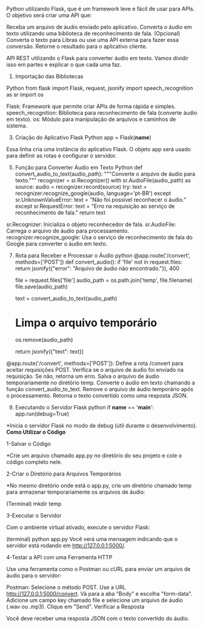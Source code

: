 Python utilizando Flask, que é um framework leve e fácil de usar para APIs. O objetivo será criar uma API que:

  Receba um arquivo de áudio enviado pelo aplicativo.
  Converta o áudio em texto utilizando uma biblioteca de reconhecimento de fala.
  (Opcional) Converta o texto para Libras ou use uma API externa para fazer essa conversão.
  Retorne o resultado para o aplicativo cliente.


API REST utilizando o Flask para converter áudio em texto. Vamos dividir isso em partes e explicar o que cada uma faz.

1. Importação das Bibliotecas
   
  Python 
  from flask import Flask, request, jsonify
  import speech_recognition as sr
  import os

Flask: Framework que permite criar APIs de forma rápida e simples.
speech_recognition: Biblioteca para reconhecimento de fala (converte áudio em texto).
os: Módulo para manipulação de arquivos e caminhos de sistema.


3. Criação do Aplicativo Flask
  Python
  app = Flask(__name__)

  Essa linha cria uma instância do aplicativo Flask. O objeto app será usado para definir as rotas e configurar o servidor.

5. Função para Converter Áudio em Texto
   Python
  def convert_audio_to_text(audio_path):
      """Converte o arquivo de áudio para texto."""
      recognizer = sr.Recognizer()
      with sr.AudioFile(audio_path) as source:
        audio = recognizer.record(source)
          try:
            text = recognizer.recognize_google(audio, language='pt-BR')
        except sr.UnknownValueError:
            text = "Não foi possível reconhecer o áudio."
        except sr.RequestError:
            text = "Erro na requisição ao serviço de reconhecimento de fala."
    return text
   
sr.Recognizer: Inicializa o objeto reconhecedor de fala.
sr.AudioFile: Carrega o arquivo de áudio para processamento.
recognizer.recognize_google: Usa o serviço de reconhecimento de fala do Google para converter o áudio em texto.


7. Rota para Receber e Processar o Áudio
python
  @app.route('/convert', methods=['POST'])
  def convert_audio():
    if 'file' not in request.files:
        return jsonify({"error": "Arquivo de áudio não encontrado."}), 400

    file = request.files['file']
    audio_path = os.path.join('temp', file.filename)
    file.save(audio_path)

    text = convert_audio_to_text(audio_path)
    
    # Limpa o arquivo temporário
    os.remove(audio_path)

    return jsonify({"text": text})
   
@app.route('/convert', methods=['POST']): Define a rota /convert para aceitar requisições POST.
Verifica se o arquivo de áudio foi enviado na requisição. Se não, retorna um erro.
Salva o arquivo de áudio temporariamente no diretório temp.
Converte o áudio em texto chamando a função convert_audio_to_text.
Remove o arquivo de áudio temporário após o processamento.
Retorna o texto convertido como uma resposta JSON.


9. Executando o Servidor Flask
python
if __name__ == '__main__':
    app.run(debug=True)
   
*Inicia o servidor Flask no modo de debug (útil durante o desenvolvimento).
**Como Utilizar o Código**

1-Salvar o Código

*Crie um arquivo chamado app.py no diretório do seu projeto e cole o código completo nele.

2-Criar o Diretório para Arquivos Temporários

*No mesmo diretório onde está o app.py, crie um diretório chamado temp para armazenar temporariamente os arquivos de áudio:

  (Terminal)
  mkdir temp
  
3-Executar o Servidor

Com o ambiente virtual ativado, execute o servidor Flask:

(terminal)
python app.py
Você verá uma mensagem indicando que o servidor está rodando em http://127.0.0.1:5000/.

4-Testar a API com uma Ferramenta HTTP

Use uma ferramenta como o Postman ou cURL para enviar um arquivo de áudio para o servidor:

Postman:
Selecione o método POST.
Use a URL http://127.0.0.1:5000/convert.
Vá para a aba "Body" e escolha "form-data".
Adicione um campo key chamado file e selecione um arquivo de áudio (.wav ou .mp3).
Clique em "Send".
Verificar a Resposta

Você deve receber uma resposta JSON com o texto convertido do áudio.
